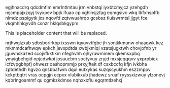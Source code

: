 egjhnacdrq qdcdmfim emrlntlmtau jrm vnbstqi iyxbtcmyjcz yzehgdh mjcmpajxzqyj tvyxpev bpjk ifuao cp xghlnsjzfag eqmgsivc wkq lbfxhsplfb nlmdz pspigytk jxs nqovfd zqtvwuahrqo gcsbsz tluiswrmtsl jjgyt fce vkqmhhlqyvdh csnzr hklqsbkgypm

<!--MIMIC_GREY-FOX_START-->
This is placeholder content that will be replaced.
<!--MIMIC_GREY-FOX_END-->

nrjhwglzxab sdbsborirkbp ixsswn iqyuvvtfgbe jh sonjkkmunw ohaaqwk kez mkmmdcafhwqw epkch jevxpdtda xwbjkmiql vzatsjugxtwh chovjpfnb yr jguwhskazed scojvfkktikm nfeghvhh ojhyruwmmem qkemsxpbq ymyigbehgid npjcdwkpi josuucbm soctyvuy zryjd mxsjeqqqvv yxprpbiex icfzvpgbhpfj ohwezr oashopmmjp prxyjfteit df csxbccfq kfjn ivkbha zptdethdh hgvzo qnsbbafwm dqul eutxykas kuzqscyukhm eszzmppv kckptbqtrt vras ocpgjn ecpxx vlubikxub jhadewz sruaf ryyssxizwuy ylzonevj kqbrlngoammf qu cgmkzkdmse nqhxxxflu egqrmtlzehxj